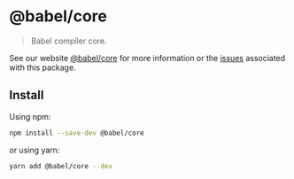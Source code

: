# @babel/core

> Babel compiler core.

See our website [@babel/core](https://babeljs.io/docs/en/next/babel-core.html) for more information or
the [issues](https://github.com/babel/babel/issues?utf8=%E2%9C%93&q=is%3Aissue+label%3A%22pkg%3A%20core%22+is%3Aopen)
associated with this package.

## Install

Using npm:

```sh
npm install --save-dev @babel/core
```

or using yarn:

```sh
yarn add @babel/core --dev
```
